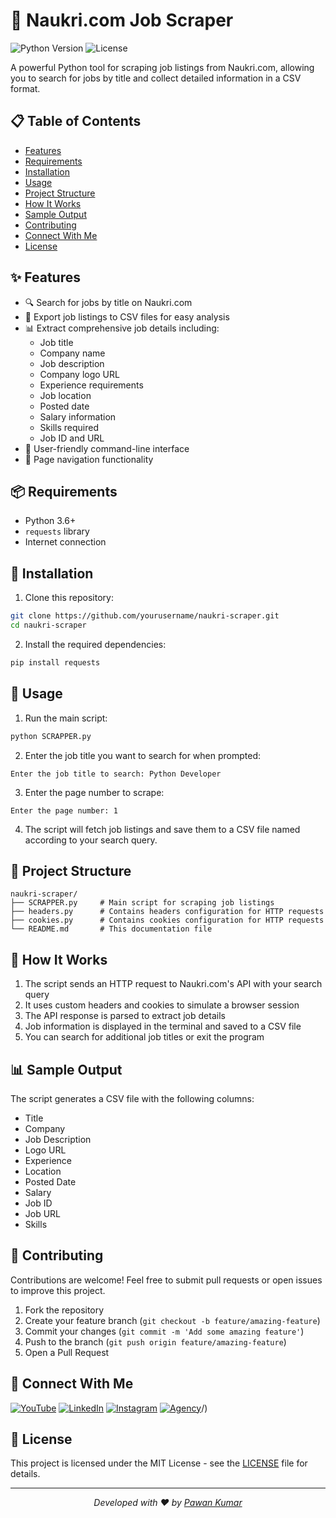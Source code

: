 # 🚀 Naukri.com Job Scraper

![Python Version](https://img.shields.io/badge/python-3.6%2B-blue)
![License](https://img.shields.io/badge/license-MIT-green)

A powerful Python tool for scraping job listings from Naukri.com, allowing you to search for jobs by title and collect detailed information in a CSV format.

## 📋 Table of Contents
- [Features](#features)
- [Requirements](#requirements)
- [Installation](#installation)
- [Usage](#usage)
- [Project Structure](#project-structure)
- [How It Works](#how-it-works)
- [Sample Output](#sample-output)
- [Contributing](#contributing)
- [Connect With Me](#connect-with-me)
- [License](#license)

## ✨ Features

- 🔍 Search for jobs by title on Naukri.com
- 📄 Export job listings to CSV files for easy analysis
- 📊 Extract comprehensive job details including:
  - Job title
  - Company name
  - Job description
  - Company logo URL
  - Experience requirements
  - Job location
  - Posted date
  - Salary information
  - Skills required
  - Job ID and URL
- 📱 User-friendly command-line interface
- 📃 Page navigation functionality

## 📦 Requirements

- Python 3.6+
- `requests` library
- Internet connection

## 💾 Installation

1. Clone this repository:
```bash
git clone https://github.com/yourusername/naukri-scraper.git
cd naukri-scraper
```

2. Install the required dependencies:
```bash
pip install requests
```

## 🚀 Usage

1. Run the main script:
```bash
python SCRAPPER.py
```

2. Enter the job title you want to search for when prompted:
```
Enter the job title to search: Python Developer
```

3. Enter the page number to scrape:
```
Enter the page number: 1
```

4. The script will fetch job listings and save them to a CSV file named according to your search query.

## 📁 Project Structure

```
naukri-scraper/
├── SCRAPPER.py     # Main script for scraping job listings
├── headers.py      # Contains headers configuration for HTTP requests
├── cookies.py      # Contains cookies configuration for HTTP requests
└── README.md       # This documentation file
```

## 🔧 How It Works

1. The script sends an HTTP request to Naukri.com's API with your search query
2. It uses custom headers and cookies to simulate a browser session
3. The API response is parsed to extract job details
4. Job information is displayed in the terminal and saved to a CSV file
5. You can search for additional job titles or exit the program

## 📊 Sample Output

The script generates a CSV file with the following columns:
- Title
- Company
- Job Description
- Logo URL
- Experience
- Location
- Posted Date
- Salary
- Job ID
- Job URL
- Skills

## 👥 Contributing

Contributions are welcome! Feel free to submit pull requests or open issues to improve this project.

1. Fork the repository
2. Create your feature branch (`git checkout -b feature/amazing-feature`)
3. Commit your changes (`git commit -m 'Add some amazing feature'`)
4. Push to the branch (`git push origin feature/amazing-feature`)
5. Open a Pull Request

## 🔗 Connect With Me

[![YouTube](https://img.shields.io/badge/YouTube-Channel-red?style=for-the-badge&logo=youtube)](https://www.youtube.com/@Pawankumar-py4tk)
[![LinkedIn](https://img.shields.io/badge/LinkedIn-Profile-blue?style=for-the-badge&logo=linkedin)](https://www.linkedin.com/in/pawan941394/)
[![Instagram](https://img.shields.io/badge/Instagram-Profile-purple?style=for-the-badge&logo=instagram)](https://www.instagram.com/p_awan__kumar/)
[![Agency](https://img.shields.io/badge/Our_Agency-Contact_Us-orange?style=for-the-badge&logo=homeadvisor)](https://bharataiconnect.com/)/)

## 📜 License

This project is licensed under the MIT License - see the [LICENSE](LICENSE) file for details.

---

<p align="center">
  <i>Developed with ❤️ by <a href="https://www.youtube.com/@Pawankumar-py4tk">Pawan Kumar</a></i>
</p>
